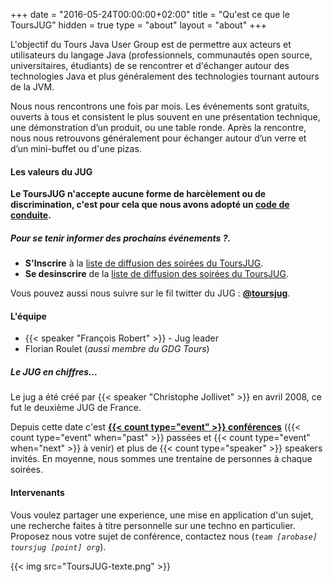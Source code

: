 +++
    date = "2016-05-24T00:00:00+02:00" 
    title = "Qu'est ce que le ToursJUG" 
    hidden = true 
    type = "about" 
    layout = "about" 
+++


L'objectif du Tours Java User Group est de permettre aux acteurs et utilisateurs du langage Java (professionnels, communautés open source, universitaires, étudiants) de se rencontrer et d'échanger autour des technologies Java et plus généralement des technologies tournant autours de la JVM.

<!--more-->

Nous nous rencontrons une fois par mois.
Les événements sont gratuits, ouverts à tous et consistent le plus souvent en une présentation technique, une démonstration d’un produit, ou une table ronde.
Après la rencontre, nous nous retrouvons généralement pour échanger autour d’un verre et d’un mini-buffet ou d'une pizas.

#### Les valeurs du JUG

**Le ToursJUG n'accepte aucune forme de harcèlement ou de discrimination, c'est pour cela que nous avons adopté un [code de conduite](/coc).**

##### Pour se tenir informer des prochains événements ?.

* **S'Inscrire** à la [liste de diffusion des soirées du ToursJUG](https://my.sendinblue.com/users/subscribe/js_id/32zm5/id/4).
* **Se desinscrire** de la [liste de diffusion des soirées du ToursJUG](https://my.sendinblue.com/users/unsubscribe/js_id/32zm5/id/5).

Vous pouvez aussi nous suivre sur le fil twitter du JUG : **[@toursjug](https://twitter.com/toursjug)**.

#### L'équipe

* {{< speaker "François Robert" >}} - Jug leader
* Florian Roulet (*aussi membre du GDG Tours*)


##### Le JUG en chiffres...

Le jug a été créé par {{< speaker "Christophe Jollivet" >}} en avril 2008, ce fut le deuxième JUG de France.

Depuis cette date c'est **[{{< count type="event" >}} conférences](/event)** ({{< count type="event" when="past" >}} passées et {{< count type="event" when="next" >}} à venir) et plus de {{< count type="speaker" >}} speakers invités.
En moyenne, nous sommes une trentaine de personnes à chaque soirées.

#### Intervenants

Vous voulez partager une experience, une mise en application d'un sujet, une recherche faites à titre personnelle sur une techno en particulier.
Proposez nous votre sujet de conférence, contactez nous (*`team [arobase] toursjug [point] org`*).

{{< img src="ToursJUG-texte.png" >}}
